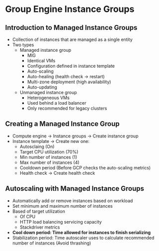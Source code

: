 # Group Engine Instance Groups

## Introduction to Managed Instance Groups

* Collection of instances that are managed as a single entity
* Two types
    * Managed instance group
        * MIG
        * Identical VMs
        * Configuration defined in instance template
        * Auto-scaling
        * Auto-healing (health check -> restart)
        * Multi-zone deployment (high availability)
        * Auto-updating
    * Unmanaged instance group
        * Heterogeneous VMs
        * Used behind a load balancer
        * Only recommended for legacy clusters

## Creating a Managed Instance Group

* Compute engine -> Instance groups -> Create instance group
* Instance template -> Create new one:
    * Autosclaing (On)
    * Target CPU utilization (70%)
    * Min number of instances (1)
    * Max number of instances (4)
    * Cooldown period (Before GCP checks the auto-scaling metrics)
    * Health check -> Create health check

## Autoscaling with Managed Instance Groups

* Automatically add or remove instances based on workload
* Set minimum and maximum number of instances
* Based of target utilization
    * Of CPU 
    * HTTP load balancing servicing capacity
    * Stackdriver metrics
* **Cool down period: Time allowed for instances to finish serializing**
* Stabilization period: Time autoscaler uses to calculate recommended number of instances (Avoid thrashing)
